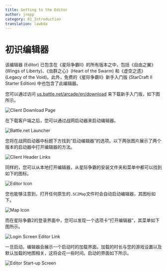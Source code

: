 ```yaml
---
title: Getting to the Editor
author: jrepp
category: 01_Introduction
translation: lawbda
---
```

# 初识编辑器

该编辑器 (Editor) 已包含在《星际争霸II》的所有版本之中，包括《自由之翼》(Wings of Liberty)、《虫群之心》(Heart of the Swarm) 和《虚空之遗》(Legacy of the Void)。此外，免费的《星际争霸II》新手入门版 (StarCraft II Starter Edition) 中也包含了此编辑器。

您可以通过访问 [us.battle.net/arcade/en/download](us.battle.net/arcade/en/download) 来下载新手入门版，如下图所示。

![Client Download Page](./resources/002_Getting_to_the_Editor01.png)



在下载客户端之后，您可以通过战网启动器来启动编辑器。

![Battle.net Launcher](./resources/002_Getting_to_the_Editor02.png)

您将在战网启动器中标题下方找到“启动编辑器”的选项。以下两张图片展示了两个版本的启动器中打开编辑器的方法。

![Client Header Links](./resources/002_Getting_to_the_Editor03.png)

同样的，您可以从本地打开编辑器，从星际争霸的安装文件夹和菜单中都可以找到如下的图标。

![Editor Icon](./resources/002_Getting_to_the_Editor04.png)

您也能够注意到，打开任何原生的`.SC2Map`文件时会自动启动编辑器，其图标如下。

![Map Icon](./resources/002_Getting_to_the_Editor05.png)

而在星际争霸2的登录界面中，您可以发现一个选项卡“打开编辑器”，其菜单如下图所示。

![Login Screen Editor Link](./resources/002_Getting_to_the_Editor06.png)

一旦启动，编辑器会展示一个启动时的加载界面。加载的时长与您的游戏设置以及默认加载的地图相关，这将会花一些时间。启动的界面如下所示。

![Editor Start-up Screen](./resources/002_Getting_to_the_Editor07.png)